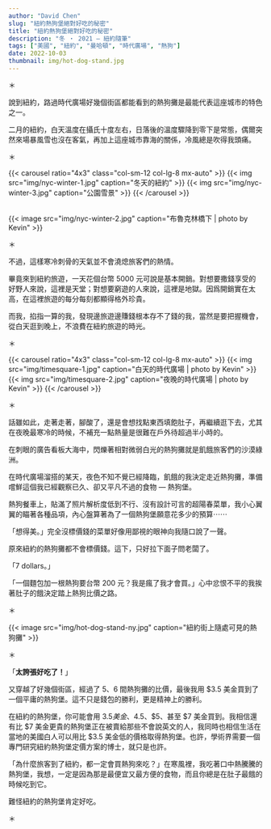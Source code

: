 ```yaml
---
author: "David Chen"
slug: "紐約熱狗堡絕對好吃的秘密"
title: "紐約熱狗堡絕對好吃的秘密"
description: "冬 ・ 2021 — 紐約隨筆"
tags: ["美國", "紐約", "曼哈頓", "時代廣場", "熱狗"]
date: 2022-10-03
thumbnail: img/hot-dog-stand.jpg
---
```

＊

說到紐約，路過時代廣場好幾個街區都能看到的熱狗攤是最能代表這座城市的特色之一。

二月的紐約，白天溫度在攝氏十度左右，日落後的溫度驟降到零下是常態，偶爾突然來場暴風雪也沒在客氣，再加上這座城市靠海的關係，冷風總是吹得我頭痛。

＊

{{< carousel ratio="4x3" class="col-sm-12 col-lg-8 mx-auto" >}}
    {{< img src="img/nyc-winter-1.jpg" caption="冬天的紐約" >}}
    {{< img src="img/nyc-winter-3.jpg" caption="公園雪景" >}}
{{< /carousel >}}

<br>

<div class="col-sm-12 col-md-8 mx-auto">
{{< image src="img/nyc-winter-2.jpg" caption="布魯克林橋下 | photo by Kevin" >}}
</div>

＊

不過，這樣寒冷刺骨的天氣並不會澆熄旅客們的熱情。

畢竟來到紐約旅遊，一天花個台幣 5000 元可說是基本開銷。對想要撒錢享受的好野人來說，這裡是天堂；對想要窮遊的人來說，這裡是地獄。因爲開銷實在太高，在這裡旅遊的每分每刻都顯得格外珍貴。

而我，掐指一算的我，發現邊旅遊邊賺錢根本存不了錢的我，當然是要把握機會，從白天逛到晚上，不浪費在紐約旅遊的時光。

＊

{{< carousel ratio="4x3" class="col-sm-12 col-lg-8 mx-auto" >}}
    {{< img src="img/timesquare-1.jpg" caption="白天的時代廣場 | photo by Kevin" >}}
    {{< img src="img/timesquare-2.jpg" caption="夜晚的時代廣場 | photo by Kevin" >}}
{{< /carousel >}}
<!-- ![夜晚的時代廣場2 photo by kevin](timesquare-3.jpg) -->
＊

話雖如此，走著走著，腳酸了，還是會想找點東西填飽肚子，再繼續逛下去，尤其在夜晚最寒冷的時候，不補充一點熱量是很難在戶外待超過半小時的。

在刺眼的廣告看板大海中，閃爍著相對微弱白光的熱狗攤就是飢餓旅客們的沙漠綠洲。

在時代廣場溜搭的某天，夜色不知不覺已經降臨，飢餓的我決定走近熱狗攤，準備嚐鮮這個我已經觀察已久、卻又平凡不過的食物 — 熱狗堡。

熱狗餐車上，貼滿了照片解析度低到不行、沒有設計可言的超陽春菜單，我小心翼翼的瞄著各種品項，內心盤算著為了一個熱狗堡願意花多少的預算⋯⋯

「想得美。」完全沒標價錢的菜單好像用鄙視的眼神向我隨口說了一聲。

原來紐約的熱狗攤都不會標價錢。這下，只好拉下面子問老闆了。

「7 dollars。」

「一個麵包加一根熱狗要台幣 200 元？我是瘋了我才會買。」心中忿恨不平的我挨著肚子的餓決定踏上熱狗比價之路。

＊

<div class="col-sm-12 col-md-8 mx-auto">
{{< image src="img/hot-dog-stand-ny.jpg" caption="紐約街上隨處可見的熱狗攤" >}}
</div>

<!-- ![夜晚依舊熱鬧的時代廣場 photo by me](timesquare-4.jpg) -->
＊

「**太誇張好吃了！**」

又穿越了好幾個街區，經過了 5、6 間熱狗攤的比價，最後我用 $3.5 美金買到了一個平庸的熱狗堡。這不只是錢包的勝利，更是精神上的勝利。

在紐約的熱狗堡，你可能會用 $3.5 美金、$4.5、$5、甚至 $7 美金買到。我相信還有比 $7 美金更貴的熱狗堡正在被賣給那些不會說英文的人，我同時也相信生活在當地的美國白人可以用比 $3.5 美金低的價格取得熱狗堡。也許，學術界需要一個專門研究紐約熱狗堡定價方案的博士，就只是也許。

「為什麼旅客到了紐約，都一定會買熱狗來吃？」在寒風裡，我吃著口中熱騰騰的熱狗堡，我想，一定是因為那是最便宜又最方便的食物，而且你總是在肚子最餓的時候吃到它。

難怪紐約的熱狗堡肯定好吃。

＊